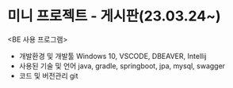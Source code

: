 # 미니 프로젝트 - 게시판(23.03.24~)

<BE 사용 프로그램>

- 개발환경 및 개발툴 
Windows 10, VSCODE, DBEAVER, Intellij
- 사용된 기술 및 언어 
java, gradle, springboot, jpa, mysql, swagger
- 코드 및 버전관리 
git


